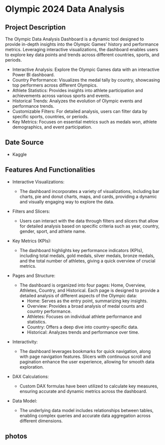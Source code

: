 # Olympic 2024 Data Analysis
## Project Description
The Olympic Data Analysis Dashboard is a dynamic tool designed to provide in-depth insights into the Olympic Games' history and performance metrics. Leveraging interactive visualizations, the dashboard enables users to explore key data points and trends across different countries, sports, and periods.
- Interactive Analysis: Explore the Olympic Games data with an interactive Power BI dashboard.
- Country Performance: Visualizes the medal tally by country, showcasing top performers across different Olympics.
- Athlete Statistics: Provides insights into athlete participation and achievements across various sports and events.
- Historical Trends: Analyzes the evolution of Olympic events and performance trends.
- Customizable Filters: For detailed analysis, users can filter data by specific sports, countries, or periods.
- Key Metrics: Focuses on essential metrics such as medals won, athlete demographics, and event participation.
## Date Source
- Kaggle
## Features And Functionalities
  - Interactive Visualizations:
    - The dashboard incorporates a variety of visualizations, including bar charts, pie and donut charts, maps, and cards, providing a dynamic and visually engaging way to explore the data.

- Filters and Slicers:
  - Users can interact with the data through filters and slicers that allow for detailed analysis based on specific criteria such as year, country, gender, sport, and athlete name.

- Key Metrics (KPIs):
  - The dashboard highlights key performance indicators (KPIs), including total medals, gold medals, silver medals, bronze medals, and the total number of athletes, giving a quick overview of crucial metrics.

- Pages and Structure:
  - The dashboard is organized into four pages: Home, Overview, Athletes, Country, and Historical. Each page is designed to provide a detailed analysis of different aspects of the Olympic data:
    - Home: Serves as the entry point, summarizing key insights.
    - Overview: Provides a broad analysis of medal counts and country performance.
    - Athletes: Focuses on individual athlete performance and statistics.
    - Country: Offers a deep dive into country-specific data.
    - Historical: Analyzes trends and performance over time.

- Interactivity:
  - The dashboard leverages bookmarks for quick navigation, along with page navigation features. Slicers with continuous scroll and pagination enhance the user experience, allowing for smooth data exploration.

- DAX Calculations:
  - Custom DAX formulas have been utilized to calculate key measures, ensuring accurate and dynamic metrics across the dashboard.

- Data Model:
  - The underlying data model includes relationships between tables, enabling complex queries and accurate data aggregation across different dimensions.

## photos
